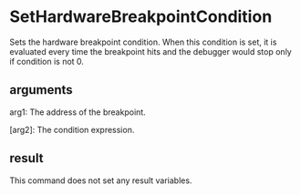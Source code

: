 # SetHardwareBreakpointCondition

Sets the hardware breakpoint condition. When this condition is set, it is evaluated every time the breakpoint hits and the debugger would stop only if condition is not 0.

## arguments

arg1: The address of the breakpoint.

\[arg2\]: The condition expression.

## result

This command does not set any result variables.
